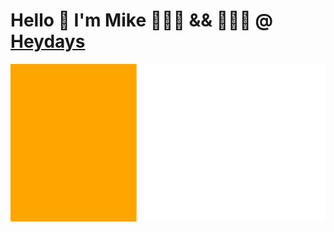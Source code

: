 # Hello :wave: I'm Mike 👨🏾‍🎨 && 👨🏾‍💻 @ [Heydays]("https://heydays.no")

<img src="https://raw.githubusercontent.com/mittnavnermike/mittnavnermike/master/image.svg">
